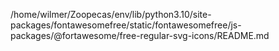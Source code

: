 /home/wilmer/Zoopecas/env/lib/python3.10/site-packages/fontawesomefree/static/fontawesomefree/js-packages/@fortawesome/free-regular-svg-icons/README.md